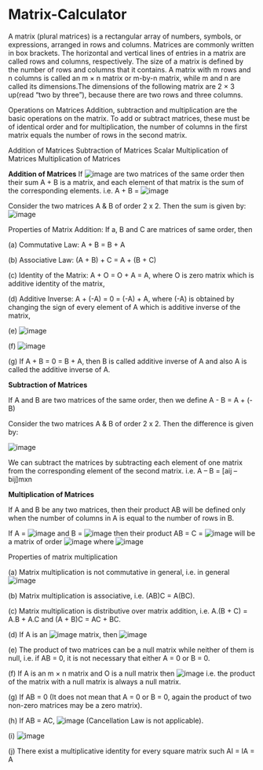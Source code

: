 # Matrix-Calculator

A matrix (plural matrices) is a rectangular array of numbers, symbols, or expressions, arranged in rows and columns. Matrices are commonly written in box brackets. The horizontal and vertical lines of entries in a matrix are called rows and columns, respectively. The size of a matrix is defined by the number of rows and columns that it contains. A matrix with m rows and n columns is called an m × n matrix or m-by-n matrix, while m and n are called its dimensions.The dimensions of the following matrix are 2 × 3 up(read “two by three”), because there are two rows and three columns.

Operations on Matrices
Addition, subtraction and multiplication are the basic operations on the matrix. To add or subtract matrices, these must be of identical order and for multiplication, the number of columns in the first matrix equals the number of rows in the second matrix.

Addition of Matrices
Subtraction of Matrices
Scalar Multiplication of Matrices
Multiplication of Matrices    

**Addition of Matrices**
If ![image](https://user-images.githubusercontent.com/40406575/120177892-75ca8e00-c23b-11eb-98a2-c3cec3898b69.png) are two matrices of the same order then their sum A + B is a matrix, and each element of that matrix is the sum of the corresponding elements. i.e. A + B = ![image](https://user-images.githubusercontent.com/40406575/120177968-8c70e500-c23b-11eb-82d4-42b1293df7a5.png)


Consider the two matrices A & B of order 2 x 2. Then the sum is given by:
![image](https://user-images.githubusercontent.com/40406575/120178002-94c92000-c23b-11eb-862b-ce96b31edc2c.png)


Properties of Matrix Addition: If a, B and C are matrices of same order, then

(a) Commutative Law: A + B = B + A

(b) Associative Law:  (A + B) + C = A + (B + C)

(c) Identity of the Matrix: A + O =  O + A = A, where O is zero matrix which is additive identity of the matrix,

(d) Additive Inverse: A + (-A) = 0 = (-A) + A, where (-A) is obtained by changing the sign of every element of A which is additive inverse of the matrix,


(e) ![image](https://user-images.githubusercontent.com/40406575/120178049-a27ea580-c23b-11eb-8ba8-5af58e8de134.png)
    
(f) ![image](https://user-images.githubusercontent.com/40406575/120178060-a7435980-c23b-11eb-8ffe-63d5fd9de010.png)

(g) If A + B = 0 = B + A, then B is called additive inverse of A and also A is called the additive inverse of A.

**Subtraction of Matrices**

If A and B are two matrices of the same order, then we define A - B = A + (-B)

Consider the two matrices A & B of order 2 x 2. Then the difference is given by:

![image](https://user-images.githubusercontent.com/40406575/120178107-b5917580-c23b-11eb-866a-9d6887d2560b.png)

We can subtract the matrices by subtracting each element of one matrix from the corresponding element of the second matrix. i.e. A – B = [aij – bij]mxn

**Multiplication of Matrices**

If A and B be any two matrices, then their product AB will be defined only when the number of columns in A is equal to the number of rows in B.

If A = ![image](https://user-images.githubusercontent.com/40406575/120178214-d659cb00-c23b-11eb-8470-4e9ab6aedf92.png) and B = ![image](https://user-images.githubusercontent.com/40406575/120178276-ebcef500-c23b-11eb-94f6-85c8114eff77.png) then their product AB = C = ![image](https://user-images.githubusercontent.com/40406575/120178327-fc7f6b00-c23b-11eb-89f7-f1ededa6c653.png) will be a matrix of order ![image](https://user-images.githubusercontent.com/40406575/120178363-06a16980-c23c-11eb-8573-3f379ff114a2.png) where ![image](https://user-images.githubusercontent.com/40406575/120178391-0d2fe100-c23c-11eb-87be-88215bba9a06.png)

Properties of matrix multiplication

(a) Matrix multiplication is not commutative in general, i.e. in general ![image](https://user-images.githubusercontent.com/40406575/120178474-1f118400-c23c-11eb-8e6f-a092a216c847.png)

(b) Matrix multiplication is associative, i.e. (AB)C = A(BC).

(c) Matrix multiplication is distributive over matrix addition, i.e. A.(B + C) = A.B + A.C and (A + B)C = AC + BC.

(d) If A is an ![image](https://user-images.githubusercontent.com/40406575/120178588-3ea8ac80-c23c-11eb-9936-151de43c16fd.png) matrix, then ![image](https://user-images.githubusercontent.com/40406575/120178625-48caab00-c23c-11eb-97a8-245de8e7c829.png)

(e) The product of two matrices can be a null matrix while neither of them is null, i.e. if AB = 0, it is not necessary that either A = 0 or B = 0.

(f) If A is an m × n matrix and O is a null matrix then ![image](https://user-images.githubusercontent.com/40406575/120178715-5d0ea800-c23c-11eb-9898-09fded696836.png) i.e. the product of the matrix with a null matrix is always a null matrix.

(g) If AB = 0 (It does not mean that A = 0 or B = 0, again the product of two non-zero matrices may be a zero matrix).

(h) If AB = AC, ![image](https://user-images.githubusercontent.com/40406575/120178811-77488600-c23c-11eb-8241-c4a5ed4abfd1.png) (Cancellation Law is not applicable).

(i) ![image](https://user-images.githubusercontent.com/40406575/120178873-87f8fc00-c23c-11eb-9aa3-041a72f54d21.png)

(j) There exist a multiplicative identity for every square matrix such AI = IA = A

